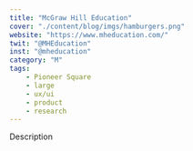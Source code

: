 ```yaml
---
title: "McGraw Hill Education"
cover: "./content/blog/imgs/hamburgers.png"
website: "https://www.mheducation.com/"
twit: "@MHEducation"
inst: "@mheducation"
category: "M"
tags:
    - Pioneer Square
    - large
    - ux/ui
    - product
    - research
---
```


Description
